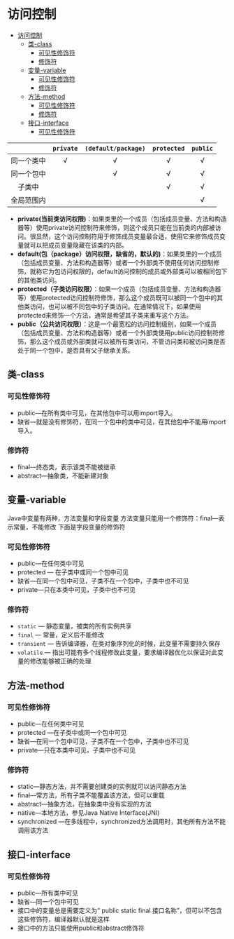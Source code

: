 
# 访问控制

<!-- TOC -->

- [访问控制](#访问控制)
    - [类-class](#类-class)
        - [可见性修饰符](#可见性修饰符)
        - [修饰符](#修饰符)
    - [变量-variable](#变量-variable)
        - [可见性修饰符](#可见性修饰符-1)
        - [修饰符](#修饰符-1)
    - [方法-method](#方法-method)
        - [可见性修饰符](#可见性修饰符-2)
        - [修饰符](#修饰符-2)
    - [接口-interface](#接口-interface)
        - [可见性修饰符](#可见性修饰符-3)

<!-- /TOC -->






|  | `private` |	`(default/package)` |	`protected` | `public` |
| :---:| :---: | :---: | :---: | :---: |
| 同一个类中 | √ | √ | √ | √ |
| 同一个包中 |  | √ | √ | √ |
| 子类中 |  |  | √ | √ |
| 全局范围内|  |  |  | √ |
 
 
 - **private(当前类访问权限)**：如果类里的一个成员（包括成员变量、方法和构造器等）使用private访问控制符来修饰，则这个成员只能在当前类的内部被访问。很显然，这个访问控制符用于修饰成员变量最合适，使用它来修饰成员变量就可以把成员变量隐藏在该类的内部。
- **default(包（package）访问权限，缺省的，默认的)**：如果类里的一个成员（包括成员变量、方法和构造器等）或者一个外部类不使用任何访问控制修饰，就称它为包访问权限的，default访问控制的成员或外部类可以被相同包下的其他类访问。
- **protected（子类访问权限）**：如果一个成员（包括成员变量、方法和构造器等）使用protected访问控制符修饰，那么这个成员既可以被同一个包中的其他类访问，也可以被不同包中的子类访问。在通常情况下，如果使用protected来修饰一个方法，通常是希望其子类来重写这个方法。
- **public（公共访问权限）**：这是一个最宽松的访问控制级别，如果一个成员（包括成员变量、方法和构造器等）或者一个外部类使用public访问控制符修饰，那么这个成员或外部类就可以被所有类访问，不管访问类和被访问类是否处于同一个包中，是否具有父子继承关系。
 

## 类-class

### 可见性修饰符

- public―在所有类中可见，在其他包中可以用import导入。
- 缺省―就是没有修饰符，在同一个包中的类中可见，在其他包中不能用import导入。

### 修饰符

- final―终态类，表示该类不能被继承 
- abstract―抽象类，不能新建对象 

##  变量-variable

Java中变量有两种，方法变量和字段变量
方法变量只能用一个修饰符：final―表示常量，不能修改
下面是字段变量的修饰符

### 可见性修饰符

- public―在任何类中可见  
- protected ― 在子类中或同一个包中可见
- 缺省―在同一个包中可见，子类不在一个包中，子类中也不可见   
- private―只在本类中可见，子类中也不可见

### 修饰符

- `static` ― 静态变量，被类的所有实例共享
- `final` ― 常量，定义后不能修改
- `transient` ― 告诉编译器，在类对象序列化的时候，此变量不需要持久保存 
- `volatile` ― 指出可能有多个线程修改此变量，要求编译器优化以保证对此变量的修改能够被正确的处理  

## 方法-method

###   可见性修饰符

- public―在任何类中可见
- protected ―在子类中或同一个包中可见
- 缺省―在同一个包中可见，子类不在一个包中，子类中也不可见
- private―只在本类中可见，子类中也不可见

### 修饰符

- static―静态方法，并不需要创建类的实例就可以访问静态方法
- final―常方法，所有子类不能覆盖该方法，但可以重载
- abstract―抽象方法，在抽象类中没有实现的方法
- native―本地方法，参见Java Native Interface(JNI) 
- synchronized ―在多线程中，synchronized方法调用时，其他所有方法不能调用该方法

## 接口-interface

### 可见性修饰符

- public―所有类中可见
- 缺省―同一个包中可见
- 接口中的变量总是需要定义为“ public static final 接口名称”，但可以不包含这些修饰符，编译器默认就是这样   
- 接口中的方法只能使用public和abstract修饰符 
 